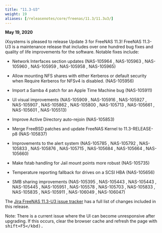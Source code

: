```yaml
---
title: "11.3-U3"
weight: 19
aliases: [/releasenotes/core/freenas/11.3/11.3u3/]
---
```


**May 19, 2020**

iXsystems is pleased to release Update 3 for FreeNAS 11.3! FreeNAS 11.3-U3 is a maintenance release that includes over one hundred bug fixes and quality of life improvements for the software. Notable fixes include:

+ Network Interfaces section updates (NAS-105964 , NAS-105963 , NAS-105960 , NAS-105959 , NAS-105958 , NAS-105965)

+ Allow mounting NFS shares with either Kerberos or default security when Require Kerberos for NFSv4 is disabled. (NAS-105956)

+ Import a Samba 4 patch for an Apple Time Machine bug (NAS-105911)

+ UI visual improvements (NAS-105909 , NAS-105916 , NAS-105927 , NAS-105907 , NAS-105862 , NAS-105800 , NAS-105713 , NAS-105661 , NAS-105601 , NAS-105513)

+ Improve Active Directory auto-rejoin (NAS-105853)

+ Merge FreeBSD patches and update FreeNAS Kernel to 11.3-RELEASE-p8 (NAS-105837)

+ Improvements to the alert system (NAS-105785 , NAS-105792 , NAS-105833 , NAS-105876 , NAS-105715 , NAS-105684 , NAS-105664 , NAS-105660)

+ Make fstab handling for Jail mount points more robust (NAS-105735)

+ Temperature reporting fallback for drives on a SCSI HBA (NAS-105656)

+ SMB sharing improvements (NAS-105395 , NAS-105443 , NAS-105443 , NAS-105445 , NAS-105951 , NAS-105578 , NAS-105703 , NAS-105833 , NAS-105835 , NAS-105911 , NAS-106049 , NAS-106047)

The [Jira FreeNAS 11.3-U3 issue tracker](https://jira.ixsystems.com/issues/?filter=-4&jql=fixVersion%20IN%20(11901)) has a full list of changes included in this release. 

Note: There is a current issue where the UI can become unresponsive after upgrading. If this occurs, clear the browser cache and refresh the page with <kbd>shift+F5</kbd).
